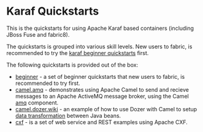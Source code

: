 Karaf Quickstarts
=================

This is the quickstarts for using Apache Karaf based containers (including JBoss Fuse and fabric8).

The quickstarts is grouped into various skill levels. New users to fabric, is recommended to try the [karaf beginner quickstarts](/beginner) first.

The following quickstarts is provided out of the box:

* [beginner](beginner) - a set of beginner quickstarts that new users to fabric, is recommended to try first.
* [camel.amq](camel-amq) - demonstrates using Apache Camel to send and recieve messages to an Apache ActiveMQ message broker, using the Camel [amq](http://fabric8.io/gitbook/camelEndpointAmq.html) component.
* [camel.dozer.wiki](camel-dozer-wiki) - an example of how to use Dozer with Camel to setup [data transformation](http://fabric8.io/gitbook/dataTransform.html) between Java beans.
* [cxf](cxf) - is a set of web service and REST examples using Apache CXF.

 
